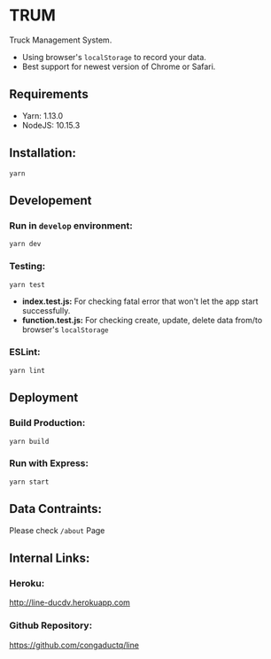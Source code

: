 # TRUM
Truck Management System.
* Using browser's `localStorage` to record your data.
* Best support for newest version of Chrome or Safari.

## Requirements
* Yarn: 1.13.0
* NodeJS: 10.15.3

## Installation:
```
yarn
```

## Developement
### Run in `develop` environment:
```
yarn dev
```
### Testing:
```
yarn test
```
* **index.test.js:** For checking fatal error that won't let the app start successfully.
* **function.test.js:** For checking create, update, delete data from/to browser's `localStorage`

### ESLint:
```
yarn lint
```

## Deployment
### Build Production:
```
yarn build
```

### Run with Express:
```
yarn start
```

## Data Contraints:
Please check `/about` Page

## Internal Links:

### Heroku:
http://line-ducdv.herokuapp.com

### Github Repository:
https://github.com/congaductq/line

